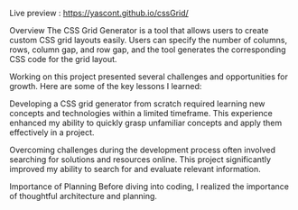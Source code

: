 Live preview :
https://yascont.github.io/cssGrid/

Overview
The CSS Grid Generator is a tool that allows users to create custom CSS grid layouts easily. Users can specify the number of columns, rows, column gap, and row gap, and the tool generates the corresponding CSS code for the grid layout.




Working on this project presented several challenges and opportunities for growth. Here are some of the key lessons I learned:

 Developing a CSS grid generator from scratch required learning new concepts and technologies within a limited timeframe. This experience enhanced my ability to quickly grasp unfamiliar concepts and apply them effectively in a project.

 Overcoming challenges during the development process often involved searching for solutions and resources online. This project significantly improved my ability to search for and evaluate relevant information.

Importance of Planning Before diving into coding, I realized the importance of thoughtful architecture and planning.
